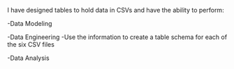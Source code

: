 I have designed tables to hold data in CSVs and have the ability to perform:

-Data Modeling

-Data Engineering
  -Use the information to create a table schema for each of the six CSV files

-Data Analysis
